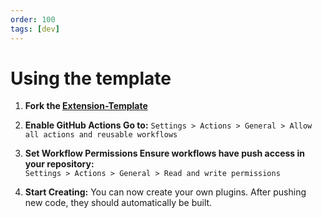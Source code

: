 ```yaml
---
order: 100
tags: [dev]
---
```


# Using the template

1. **Fork the [Extension-Template](https://github.com/jonsnow32/vivid-extension-template)**  

2. **Enable GitHub Actions Go to:** 
`Settings > Actions > General > Allow all actions and reusable workflows`

3. **Set Workflow Permissions Ensure workflows have push access in your repository:**  
`Settings > Actions > General > Read and write permissions`

4. **Start Creating:** You can now create your own plugins. After pushing new code, they should automatically be built.
